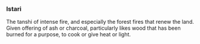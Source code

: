### Istari

The tanshi of intense fire, and especially the forest fires that renew the land. Given offering of ash or charcoal, particularly likes wood that has been burned for a purpose, to cook or give heat or light.
